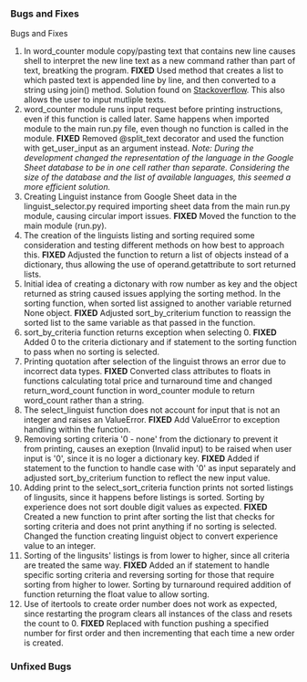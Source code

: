 ### <a name="bugs-and-fixes"></a>Bugs and Fixes
Bugs and Fixes 
1. In word_counter module copy/pasting text that contains new line causes shell to interpret the new line text as a new command rather than part of text, breatking the program.
__FIXED__ Used method that creates a list to which pasted text is appended line by line, and then converted to a string using join() method. Solution found on [Stackoverflow](https://stackoverflow.com/questions/34889012/how-to-paste-multiple-lines-of-text-into-python-input). This also allows the user to input mutliple texts.
2. word_counter module runs input request before printing instructions, even if this function is called later. Same happens when imported module to the main run.py file, even though no function is called in the module.
__FIXED__ Removed @split_text decorator and used the function with get_user_input as an argument instead.
_Note: During the development changed the representation of the language in the Google Sheet database to be in one cell rather than separate. Considering the size of the database and the list of available languages, this seemed a more efficient solution._
3. Creating Linguist instance from Google Sheet data in the linguist_selector.py required importing sheet data from the main run.py module, causing circular import issues. 
__FIXED__ Moved the function to the main module (run.py).
4. The creation of the linguists listing and sorting required some consideration and testing different methods on how best to approach this. 
__FIXED__ Adjusted the function to return a list of objects instead of a dictionary, thus allowing the use of operand.getattribute to sort returned lists.
5. Initial idea of creating a dictonary with row number as key and the object returned as string caused issues applying the sorting method. In the sorting function, when sorted list assigned to another variable returned None object.
__FIXED__ Adjusted sort_by_criterium function to reassign the sorted list to the same variable as that passed in the function.
6. sort_by_criteria function returns exception when selecting 0.
__FIXED__ Added 0 to the criteria dictionary and if statement to the sorting function to pass when no sorting is selected.
7. Printing quotation after selection of the linguist throws an error due to incorrect data types. 
__FIXED__ Converted class attributes to floats in functions calculating total price and turnaround time and changed return_word_count function in word_counter module to return word_count rather than a string. 
8. The select_linguist function does not account for input that is not an integer and raises an ValueError. 
__FIXED__ Add ValueError to exception handling within the function.
9. Removing sorting criteria '0 - none' from the dictionary to prevent it from printing, causes an exeption (Invalid input) to be raised when user input is '0', since it is no loger a dictionary key.
__FIXED__ Added if statement to the function to handle case with '0' as input separately and adjusted sort_by_criterium function to reflect the new input value.
10. Adding print to the select_sort_criteria function prints not sorted listings of lingusits, since it happens before listings is sorted. Sorting by experience does not sort double digit values as expected. 
__FIXED__ Created a new function to print after sorting the list that checks for sorting criteria and does not print anything if no sorting is selected. Changed the function creating linguist object to convert experience value to an integer.
11. Sorting of the lingusits' listings is from lower to higher, since all criteria are treated the same way. 
__FIXED__ Added an if statement to handle specific sorting criteria and reversing sorting for those that require sorting from higher to lower. Sorting by turnaround required addition of function returning the float value to allow sorting.
12. Use of itertools to create order number does not work as expected, since restarting the program clears all instances of the class and resets the count to 0. 
__FIXED__ Replaced with function pushing a specified number for first order and then incrementing that each time a new order is created.

### <a name="unfixed-bugs"></a>Unfixed Bugs
<!-- Ctrl+d to exit text for translation input does not always work and requires Enter. Might need to change instructions to account for that. Not sure how this would behave once on Heroku. -->
<!-- 3. Order number restarts each time the program is run, since it is a new session. Generate from the sheet instead? -->